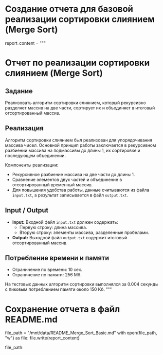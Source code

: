 # Создание отчета для базовой реализации сортировки слиянием (Merge Sort)
report_content = """
# Отчет по реализации сортировки слиянием (Merge Sort)

## Задание

Реализовать алгоритм сортировки слиянием, который рекурсивно разделяет массив на две части, сортирует их и объединяет в итоговый отсортированный массив.

## Реализация

Алгоритм сортировки слиянием был реализован для упорядочивания массива чисел. Основной принцип работы заключается в рекурсивном разбиении массива на подмассивы до длины 1, их сортировке и последующем объединении.

Компоненты реализации:

- Рекурсивное разбиение массива на две части до длины 1.
- Сравнение элементов двух частей и объединение в отсортированный временный массив.
- Для повышения удобства работы, данные считываются из файла `input.txt`, а результат записывается в файл `output.txt`.

## Input / Output

- **Input:** Входной файл `input.txt` должен содержать:
  - Первую строку: длина массива.
  - Вторую строку: элементы массива, разделенные пробелами.
- **Output:** Выходной файл `output.txt` содержит итоговый отсортированный массив.

## Потребление времени и памяти

- Ограничение по времени: 10 сек.
- Ограничение по памяти: 256 Мб.

На тестовых данных алгоритм сортировки выполнялся за 0.004 секунды с пиковым потреблением памяти около 150 Кб.
"""

# Сохранение отчета в файл README.md
file_path = "/mnt/data/README_Merge_Sort_Basic.md"
with open(file_path, "w") as file:
    file.write(report_content)

file_path